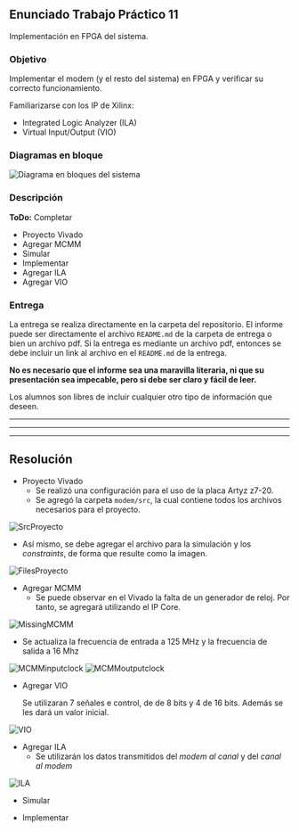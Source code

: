 ## Enunciado Trabajo Práctico 11

Implementación en FPGA del sistema.


### Objetivo

Implementar el modem (y el resto del sistema) en FPGA y verificar su
correcto funcionamiento.

Familiarizarse con los IP de Xilinx:
- Integrated Logic Analyzer (ILA)
- Virtual Input/Output (VIO)


### Diagramas en bloque

![Diagrama en bloques del sistema](./images/BD-hw_top_edu_bbt2.png)


### Descripción

**ToDo:** Completar

- Proyecto Vivado
- Agregar MCMM
- Simular
- Implementar
- Agregar ILA
- Agregar VIO


### Entrega

La entrega se realiza directamente en la carpeta del repositorio.
El informe puede ser directamente el archivo `README.md` de la carpeta
de entrega o bien un archivo pdf.
Si la entrega es mediante un archivo pdf, entonces se debe incluir un
link al archivo en el `README.md` de la entrega.

**No es necesario que el informe sea una maravilla literaria, ni que su
presentación sea impecable, pero si debe ser claro y fácil de leer.**

Los alumnos son libres de incluir cualquier otro tipo de información que deseen.

---
---
---

## Resolución


- Proyecto Vivado
  - Se realizó una configuración para el uso de la placa Artyz z7-20.
  - Se agregó la carpeta `modem/src`, la cual contiene todos los archivos necesarios para el proyecto.

![SrcProyecto](./imgs_practica/img01.PNG)
  
  - Así mismo, se debe agregar el archivo para la simulación y los *constraints*, de forma que resulte como la imagen.
  
![FilesProyecto](./imgs_practica/img02.PNG)

- Agregar MCMM
  - Se puede observar en el Vivado la falta de un generador de reloj. Por tanto, se agregará utilizando el IP Core.

![MissingMCMM](./imgs_practica/img03.PNG)

  - Se actualiza la frecuencia de entrada a 125 MHz y la frecuencia de salida a 16 Mhz

![MCMMinputclock](./imgs_practica/img04.PNG)
![MCMMoutputclock](./imgs_practica/img05.PNG)

- Agregar VIO
  
  Se utilizaran 7 señales e control, de de 8 bits y 4 de 16 bits. Además se les dará un valor inicial.


![VIO](./imgs_practica/img06.PNG)

- Agregar ILA
  - Se utilizarán los datos transmitidos del *modem al canal* y del *canal al modem*

![ILA](./imgs_practica/img07.PNG)

- Simular



- Implementar






